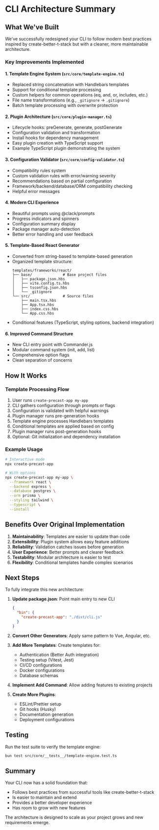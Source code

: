 # CLI Architecture Summary

## What We've Built

We've successfully redesigned your CLI to follow modern best practices inspired by create-better-t-stack but with a cleaner, more maintainable architecture.

### Key Improvements Implemented

#### 1. **Template Engine System** (`src/core/template-engine.ts`)
- Replaced string concatenation with Handlebars templates
- Support for conditional template processing
- Custom helpers for common operations (eq, and, or, includes, etc.)
- File name transformations (e.g., `_gitignore` → `.gitignore`)
- Batch template processing with overwrite protection

#### 2. **Plugin Architecture** (`src/core/plugin-manager.ts`)
- Lifecycle hooks: preGenerate, generate, postGenerate
- Configuration validation and transformation
- Install hooks for dependency management
- Easy plugin creation with TypeScript support
- Example TypeScript plugin demonstrating the system

#### 3. **Configuration Validator** (`src/core/config-validator.ts`)
- Compatibility rules system
- Custom validation rules with error/warning severity
- Recommendations based on partial configuration
- Framework/backend/database/ORM compatibility checking
- Helpful error messages

#### 4. **Modern CLI Experience**
- Beautiful prompts using @clack/prompts
- Progress indicators and spinners
- Configuration summary display
- Package manager auto-detection
- Better error handling and user feedback

#### 5. **Template-Based React Generator**
- Converted from string-based to template-based generation
- Organized template structure:
  ```
  templates/frameworks/react/
  ├── base/              # Base project files
  │   ├── package.json.hbs
  │   ├── vite.config.ts.hbs
  │   ├── tsconfig.json.hbs
  │   └── _gitignore
  └── src/               # Source files
      ├── main.tsx.hbs
      ├── App.tsx.hbs
      ├── index.css.hbs
      └── App.css.hbs
  ```
- Conditional features (TypeScript, styling options, backend integration)

#### 6. **Improved Command Structure**
- New CLI entry point with Commander.js
- Modular command system (init, add, list)
- Comprehensive option flags
- Clean separation of concerns

## How It Works

### Template Processing Flow
1. User runs `create-precast-app my-app`
2. CLI gathers configuration through prompts or flags
3. Configuration is validated with helpful warnings
4. Plugin manager runs pre-generation hooks
5. Template engine processes Handlebars templates
6. Conditional templates are applied based on config
7. Plugin manager runs post-generation hooks
8. Optional: Git initialization and dependency installation

### Example Usage

```bash
# Interactive mode
npx create-precast-app

# With options
npx create-precast-app my-app \
  --framework react \
  --backend express \
  --database postgres \
  --orm prisma \
  --styling tailwind \
  --typescript \
  --install
```

## Benefits Over Original Implementation

1. **Maintainability**: Templates are easier to update than code
2. **Extensibility**: Plugin system allows easy feature additions
3. **Reliability**: Validation catches issues before generation
4. **User Experience**: Better prompts and clearer feedback
5. **Testability**: Modular architecture is easier to test
6. **Flexibility**: Conditional templates handle complex scenarios

## Next Steps

To fully integrate this new architecture:

1. **Update package.json**: Point main entry to new CLI
   ```json
   {
     "bin": {
       "create-precast-app": "./dist/cli.js"
     }
   }
   ```

2. **Convert Other Generators**: Apply same pattern to Vue, Angular, etc.

3. **Add More Templates**: Create templates for:
   - Authentication (Better Auth integration)
   - Testing setup (Vitest, Jest)
   - CI/CD configurations
   - Docker configurations
   - Database schemas

4. **Implement Add Command**: Allow adding features to existing projects

5. **Create More Plugins**: 
   - ESLint/Prettier setup
   - Git hooks (Husky)
   - Documentation generation
   - Deployment configurations

## Testing

Run the test suite to verify the template engine:

```bash
bun test src/core/__tests__/template-engine.test.ts
```

## Summary

Your CLI now has a solid foundation that:
- Follows best practices from successful tools like create-better-t-stack
- Is easier to maintain and extend
- Provides a better developer experience
- Has room to grow with new features

The architecture is designed to scale as your project grows and new requirements emerge.